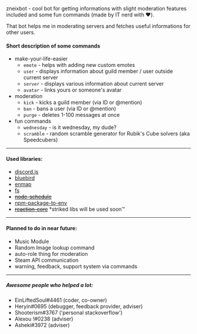 zneixbot - cool bot for getting informations with slight moderation features included and some fun commands (made by IT nerd with :heart:).

That bot helps me in moderating servers and fetches useful informations for other users.
#### Short description of some commands
- make-your-life-easier
  -  `emote` - helps with adding new custom emotes
  - `user` - displays information about guild member / user outside current server
  - `server` - displays various information about current server
  - `avatar` - links yours or someone's avatar
- moderation
  - `kick` - kicks a guild member (via ID or @mention)
  - `ban` - bans a user (via ID or @mention)
  - `purge` - deletes 1-100 messages at once
- fun commands
  - `wednesday` - is it wednesday, my dude?
  - `scramble` - random scramble generator for Rubik's Cube solvers (aka Speedcubers)
---

#### Used libraries:
- [discord.js](https://github.com/discordjs/discord.js)
- [bluebird](https://github.com/petkaantonov/bluebird)
- [enmap](https://enmap.evie.codes/)
- [fs](https://github.com/npm/security-holder)
- ~~[node-schedule](https://github.com/node-schedule/node-schedule)~~
- [npm-package-to-env](https://github.com/stefanjudis/npm-package-to-env)
- ~~[reaction-core](https://github.com/Mundayne/reaction-core)~~
*striked libs will be used soon™

---

#### Planned to do in near future:
- Music Module 
- Random Image lookup command
- auto-role thing for moderation
- Steam API communication
- warning, feedback, support system via commands

---

##### Awesome people who helped a lot:
- EinLiftedSoul#4461 (coder, co-owner)
- Heryin#0695 (debugger, feedback provider, adviser)
- Shooterism#3767 ('personal stackoverflow')
- Alexou !#0238 (adviser)
- Asheki#3972 (adviser)